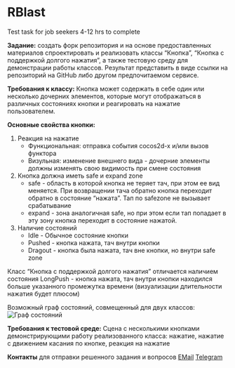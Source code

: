 # RBlast
Test task for job seekers 4-12 hrs to complete

**Задание:** создать форк репозитория и на основе предоставленных материалов спроектировать и реализовать классы “Кнопка”, “Кнопка с поддержкой долгого нажатия”, а также тестовую среду для демонстрации работы классов. 
Результат представить в виде ссылки на репозиторий на GitHub либо другом предпочитаемом сервисе. 

**Требования к классу:**
Кнопка может содержать в себе один или несколько дочерних элементов, которые могут отображаться в различных состояниях кнопки и реагировать на нажатие пользователем.

**Основные свойства кнопки:**
1. Реакция на нажатие 
	- Функциональная: отправка события cocos2d-x и/или вызов функтора
	- Визульная: изменение внешнего вида - дочерние элементы должны изменять свою видимость при смене состояния
2. Кнопка должна иметь safe и expand zone 
	- safe - область в которой кнопка не теряет тач, при этом ее вид меняется. При возвращении тача обратно кнопка переходит обратно в состояние “нажата”. Тап по safezone не вызывает срабатывание
	- expand - зона аналогичная safe, но при этом если тап попадает в эту зону кнопка переходит в состояние нажатой.
3. Наличие состояний 
	- Idle - Обычное состояние кнопки
	- Pushed - кнопка нажата, тач внутри кнопки
	- Dragout -  кнопка была нажата, тач вне кнопки, но внутри safe zone

Класс “Кнопка с поддержкой долгого нажатия” отличается наличием состояния LongPush - кнопка нажата, тач внутри кнопки находился больше указанного промежутка времени (визуализации длительности нажатия будет плюсом)

Возможный граф состояний, совмещенный для двух классов:
![Граф состояний](https://i.imgur.com/ACZnbNQ.png)

**Требования к тестовой среде:**
Сцена с несколькими кнопками демонстрирующими работу реализованного класса: нажатие, нажатие с движением касания по кнопке, реакция на нажатие

**Контакты**
для отправки решенного задания и вопросов
[EMail](kolosov@antsgames.com)
[Telegram](https://telegram.me/RottenKotten)

